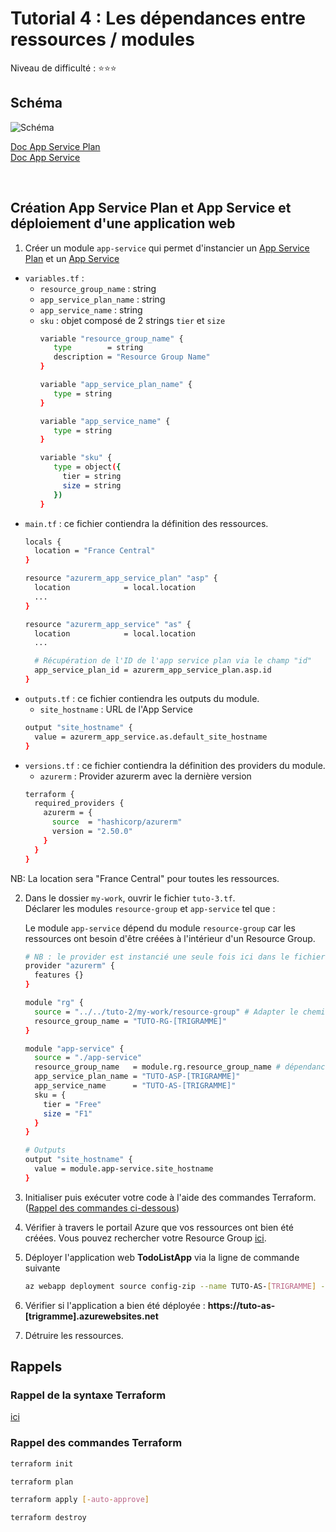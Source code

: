 # Tutorial 4 : Les dépendances entre ressources / modules  

Niveau de difficulté : ⭐⭐⭐    

## Schéma

![Schéma](../images/app_service.png)

[Doc App Service Plan](https://docs.microsoft.com/fr-fr/azure/app-service/overview-hosting-plans)  
[Doc App Service](https://docs.microsoft.com/fr-fr/azure/app-service/overview)

<br/>

## Création App Service Plan et App Service et déploiement d'une application web
  
1) Créer un module `app-service` qui permet d'instancier un [App Service Plan](https://registry.terraform.io/providers/hashicorp/azurerm/latest/docs/resources/app_service_plan) et un [App Service](https://registry.terraform.io/providers/hashicorp/azurerm/latest/docs/resources/app_service)
  - `variables.tf` :
     - `resource_group_name` : string
     - `app_service_plan_name` : string
     - `app_service_name` : string
     - `sku` : objet composé de 2 strings `tier` et `size`
       ```bash
       variable "resource_group_name" {
          type        = string
          description = "Resource Group Name"
       }

       variable "app_service_plan_name" {
          type = string
       }

       variable "app_service_name" {
          type = string
       }

       variable "sku" {
          type = object({
            tier = string
            size = string
          })
       }
       ```
  - `main.tf` : ce fichier contiendra la définition des ressources.
    ```bash     
    locals {
      location = "France Central"
    }

    resource "azurerm_app_service_plan" "asp" {
      location            = local.location
      ...
    }

    resource "azurerm_app_service" "as" {
      location            = local.location
      ...
    
      # Récupération de l'ID de l'app service plan via le champ "id"
      app_service_plan_id = azurerm_app_service_plan.asp.id
    }
    ```
  - `outputs.tf` : ce fichier contiendra les outputs du module.
    - `site_hostname` : URL de l'App Service
    ```bash
    output "site_hostname" {
      value = azurerm_app_service.as.default_site_hostname
    }
    ```
  - `versions.tf` : ce fichier contiendra la définition des providers du module.
     - `azurerm` : Provider azurerm avec la dernière version  
     ```bash
     terraform {
       required_providers {
         azurerm = {
           source  = "hashicorp/azurerm"
           version = "2.50.0"
         }
       }
     }
     ```

   NB: La location sera "France Central" pour toutes les ressources.
   
2) Dans le dossier `my-work`, ouvrir le fichier `tuto-3.tf`.  
   Déclarer les modules `resource-group` et `app-service` tel que :  
   
   Le module `app-service` dépend du module `resource-group` car les ressources ont besoin d'être créées à l'intérieur d'un Resource Group.

   ```bash
   # NB : le provider est instancié une seule fois ici dans le fichier de configuration principal
   provider "azurerm" {
     features {}
   }

   module "rg" {
     source = "../../tuto-2/my-work/resource-group" # Adapter le chemin vers le module du tuto-2
     resource_group_name = "TUTO-RG-[TRIGRAMME]"
   }

   module "app-service" {
     source = "./app-service"
     resource_group_name   = module.rg.resource_group_name # dépendance avec le module resource-group
     app_service_plan_name = "TUTO-ASP-[TRIGRAMME]"
     app_service_name      = "TUTO-AS-[TRIGRAMME]"     
     sku = {
       tier = "Free"
       size = "F1"
     }
   }

   # Outputs
   output "site_hostname" {
     value = module.app-service.site_hostname
   }
   ```

3) Initialiser puis exécuter votre code à l'aide des commandes Terraform. ([Rappel des commandes ci-dessous](#rappels))
   
4) Vérifier à travers le portail Azure que vos ressources ont bien été créées. Vous pouvez rechercher votre Resource Group [ici](https://portal.azure.com/#blade/HubsExtension/BrowseResourceGroups).
 
5) Déployer l'application web **TodoListApp** via la ligne de commande suivante  

   ```bash
   az webapp deployment source config-zip --name TUTO-AS-[TRIGRAMME] --resource-group TUTO-RG-[TRIGRAMME] --src "$(git rev-parse --show-toplevel)/apps/todoListApp.zip"
   ```

6) Vérifier si l'application a bien été déployée : **https://tuto-as-[trigramme].azurewebsites.net**

7) Détruire les ressources.

## Rappels

### Rappel de la syntaxe Terraform

[ici](../memo.md)  

### Rappel des commandes Terraform

```bash
terraform init

terraform plan

terraform apply [-auto-approve]

terraform destroy
```